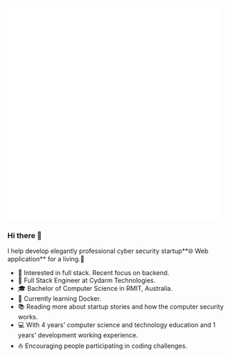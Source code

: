 ![](https://github.com/s3638498/s3638498/blob/master/profile.gif)
### Hi there 👋
I help develop elegantly professional cyber security startup**🌐 Web application** for a living.🌈    

* 🧐   Interested in full stack. Recent focus on backend.
* 💼   Full Stack Engineer at Cydarm Technologies.
* 🎓   Bachelor of Computer Science in RMIT, Australia.
* 🌱   Currently learning Docker.
* 📚   Reading more about startup stories and how the computer security works.
* 💻   With 4 years' computer science and technology education and 1 years' development working experience.
* ⛵   Encouraging people participating in coding challenges.
